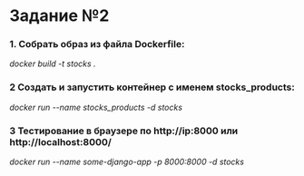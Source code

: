 # Задание №2  
  
### 1. Собрать образ из файла Dockerfile:  
*docker build -t stocks .*   
  
### 2 Создать и запустить контейнер с именем stocks_products:   
*docker run --name stocks_products -d stocks* 


### 3 Тестирование в браузере по http://ip:8000 или http://localhost:8000/
*docker run --name some-django-app -p 8000:8000 -d stocks*
  
